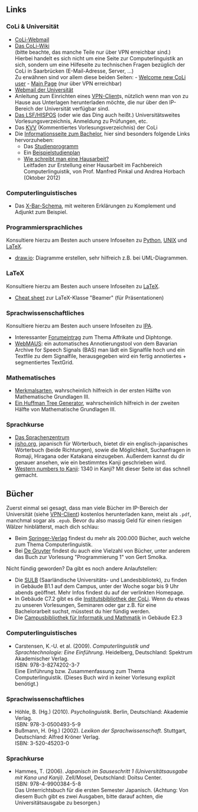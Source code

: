## Links

### CoLi & Universität

- <a href="https://webmail.coli.uni-saarland.de/src/login.php">CoLi-Webmail</a>
- <a href="http://wiki.coli.uni-saarland.de/public/">Das CoLi-Wiki</a> <br>(bitte beachte, das manche Teile nur über VPN erreichbar sind.)<br>Hierbei handelt es sich nicht um eine Seite zur Computerlinguistik an sich, sondern um eine Hilfeseite zu technischen Fragen bezüglich der CoLi in Saarbrücken (E-Mail-Adresse, Server, ...)<br>Zu erwähnen sind vor allem diese beiden Seiten:
	  - <a href="http://wiki.coli.uni-saarland.de/public/First-Steps">Welcome new CoLi user</a>
	  - <a href="http://wiki.coli.uni-saarland.de/wiki/index.php/Main_Page">Main Page</a> (nur über VPN erreichbar)
- <a href="https://webmail.uni-saarland.de">Webmail der Universität</a>
-	Anleitung zum Einrichten eines <a href="https://www.hiz-saarland.de/dienste/vpn/">VPN-Client</a>s, nützlich wenn man von zu Hause aus Unterlagen herunterladen möchte, die nur über den IP-Bereich der Universität verfügbar sind. 
-	<a href="https://www.lsf.uni-saarland.de/qisserver/rds?state=user&type=0&category=menu.browse&breadCrumbSource=portal&startpage=portal.vm&chco=y">Das LSF/HISPOS</a> 
		(oder wie das Ding auch heißt.) Universitätsweites Vorlesungsverzeichnis, Anmeldung zu Prüfungen, etc.
-	Das <a href="http://www.coli.uni-saarland.de/kvv/">KVV</a> (Kommentiertes Vorlesungsverzeichnis) der CoLi
-	Die <a href="http://www.coli.uni-saarland.de/bsc/">Informationsseite zum Bachelor</a>, hier sind besonders folgende Links hervorzuheben:
    -	Das <a href="http://www.coli.uni-saarland.de/bsc/page.php?id=studienprogramm">Studienprogramm</a>
    -	Ein <a href="http://www.coli.uni-saarland.de/bsc/page.php?id=studienplan">Beispielstudienplan</a>
    -	<a href="http://www.coli.uni-saarland.de/bsc/documents/Leitfaden.pdf">Wie schreibt man eine Hausarbeit?</a><br> Leitfaden zur Erstellung einer Hausarbeit im Fachbereich Computerlinguistik, von Prof. Manfred Pinkal und Andrea Horbach (Oktober 2012)

    	

### Computerlinguistisches

- Das <a href="http://www-rohan.sdsu.edu/~gawron/syntax/course_core/lectures/comp_adj.htm">X-Bar-Schema</a>, mit weiteren Erklärungen zu Komplement und Adjunkt zum Beispiel. 

### Programmiersprachliches

Konsultiere hierzu am Besten auch unsere Infoseiten zu [Python](../1x1/python.html), [UNIX](../1x1/unix.html) und [LaTeX](../1x1/latex.html).

- <a href="https://drive.draw.io/">draw.io</a>: Diagramme erstellen, sehr hilfreich z.B. bei UML-Diagrammen. 
	
### LaTeX

Konsultiere hierzu am Besten auch unsere Infoseiten zu [LaTeX](../1x1/latex.html).

- <a href="http://www.cpt.univ-mrs.fr/~masson/latex/Beamer-appearance-cheat-sheet.pdf">Cheat sheet</a> zur LaTeX-Klasse "Beamer" (für Präsentationen)

### Sprachwissenschaftliches

Konsultiere hierzu am Besten auch unsere Infoseiten zu [IPA](../1x1/ipa.html). 

- Interessanter <a href="http://www.linguisten.de/Thread-Diphthonge-und-ihr-Phonemstatus">Forumeintrag</a> zum Thema Affrikate und Diphtonge. 
- <a href="https://clarin.phonetik.uni-muenchen.de/BASWebServices/#/services/WebMAUSBasic">WebMAUS</a>: ein automatisches Annotierungstool von dem Bavarian Archive for Speech Signals (BAS)
	man lädt ein Signalfile hoch und ein Textfile zu dem Signalfile, herausgegeben wird ein fertig annotiertes + segmentiertes TextGrid.
	


### Mathematisches

-	<a href="http://www.brinkmann-du.de/mathe/gost/bstat_01_05.htm">Merkmalsarten</a>, wahrscheinlich hilfreich in der ersten Hälfte von Mathematische Grundlagen III.
-	<a href="http://huffman.ooz.ie/">Ein Huffman Tree Generator</a>, wahrscheinlich hilfreich in der zweiten Hälfte von Mathematische Grundlagen III. 


### Sprachkurse

-	<a href="http://www.szsb.uni-saarland.de/">Das Sprachenzentrum</a>
-	<a href="http://jisho.org/">jisho.org</a>, japanisch für Wörterbuch, bietet dir ein englisch-japanisches Wörterbuch (beide Richtungen), sowie die Möglichkeit, Suchanfragen in Romaji, Hiragana oder Katakana einzugeben. Außerdem kannst du dir genauer ansehen, wie ein bestimmtes Kanji geschrieben wird. 
-	<a href="http://www.sljfaq.org/cgi/numbers.cgi">Western numbers to Kanji</a>: 1340 in Kanji? Mit dieser Seite ist das schnell gemacht. 
	

## Bücher

Zuerst einmal sei gesagt, dass man viele Bücher im IP-Bereich der Universität (siehe <a href="https://www.hiz-saarland.de/dienste/vpn/">VPN-Client</a>) kostenlos herunterladen kann, meist als `.pdf`, manchmal sogar als `.epub`. Bevor du also massig Geld für einen riesigen Wälzer hinblätterst, mach dich schlau:

- Beim <a href="http://www.springer.com/de/">Springer-Verlag</a> findest du mehr als 200.000 Bücher, auch welche zum Thema Computerlinguistik. 
- Bei <a href="http://www.degruyter.com/">De Gruyter</a> findest du auch eine Vielzahl von Bücher, unter anderem das Buch zur Vorlesung "Programmierung 1" von Gert Smolka.
	
Nicht fündig geworden? Da gibt es noch andere Anlaufstellen: 

- Die <a href="http://www.sulb.uni-saarland.de/">SULB</a> (Saarländische Universitäts- und Landesbibliotek), zu finden in Gebäude B1.1 auf dem Campus, unter der Woche sogar bis 9 Uhr abends geöffnet. Mehr Infos findest du auf der verlinkten Homepage.
-	In Gebäude C7.2 gibt es die <a href="http://www.coli.uni-saarland.de/bib/">Institutsbibliothek der CoLi</a>. Wenn du etwas zu unseren Vorlesungen, Seminaren oder gar z.B. für eine Bachelorarbeit suchst, müsstest du hier fündig werden.
- Die <a href="http://www.infomath-bib.de/de/welcome.shtml">Campusbibliothek für Informatik und Mathmatik</a> in Gebäude E2.3


<!-- Bücherangaben bitte in APA-Stil-->

### Computerlinguistisches

- Carstensen, K.-U. et al. (2009). <i>Computerlinguistik und Sprachtechnologie: Eine Einführung</i>. Heidelberg, Deutschland: Spektrum Akademischer Verlag.<br>
	ISBN: 978-3-8274202-3-7<br>
	Eine Einführung bzw. Zusammenfassung zum Thema Computerlinguistik. (Dieses Buch wird in keiner Vorlesung explizit benötigt.)
	



### Sprachwissenschaftliches

-	Höhle, B. (Hg.) (2010). <i>Psycholinguistik</i>. Berlin, Deutschland: Akademie Verlag.<br>
	ISBN: 978-3-0500493-5-9
-	Bußmann, H. (Hg.) (2002). <i>Lexikon der Sprachwissenschaft</i>. Stuttgart, Deutschland: Alfred Kröner Verlag.<br>
	ISBN: 3-520-45203-0
	


<!--
### Mathematisches
-->

### Sprachkurse

-	Hammes, T. (2006). <i>Japanisch im Sauseschritt 1 (Universitätsausgabe mit Kana und Kanji)</i>. Zell/Mosel, Deutschland: Doitsu Center.<br>
	ISBN: 978-4-9900384-5-8<br>
	Das Unterrichtsbuch für die ersten Semester Japanisch. (Achtung: Von diesem Buch gibt es zwei Ausgaben, bitte darauf achten, die Universitätsausgabe zu besorgen.)
	

